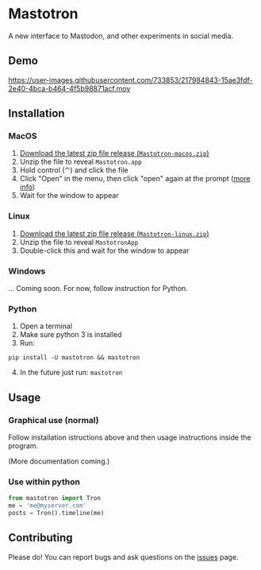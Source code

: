 # Mastotron

A new interface to Mastodon, and other experiments in social media.

## Demo

https://user-images.githubusercontent.com/733853/217984843-15ae3fdf-2e40-4bca-b464-4f5b98871acf.mov



## Installation

### MacOS

1. [Download the latest zip file release (`Mastotron-macos.zip`)](https://github.com/quadrismegistus/mastotron/releases/download/v1.0.0/Mastotron-macos.zip)
2. Unzip the file to reveal `Mastotron.app`
3. Hold control (⌃) and click the file
4. Click "Open" in the menu, then click "open" again at the prompt ([more info](https://support.apple.com/guide/mac-help/open-a-mac-app-from-an-unidentified-developer-mh40616/mac))
5. Wait for the window to appear

### Linux

1. [Download the latest zip file release (`Mastotron-linux.zip`)](https://github.com/quadrismegistus/mastotron/releases/download/v1.0.0/Mastotron-linux.zip)
2. Unzip the file to reveal `MastotronApp`
3. Double-click this and wait for the window to appear


### Windows

... Coming soon. For now, follow instruction for Python.

### Python

1. Open a terminal
2. Make sure python 3 is installed
3. Run:
```
pip install -U mastotron && mastotron
```
4. In the future just run: `mastotron`


## Usage

### Graphical use (normal)

Follow installation istructions above and then usage instructions inside the program.

(More documentation coming.)


### Use within python

```python
from mastotron import Tron
me = 'me@myserver.com'
posts = Tron().timeline(me)
```

## Contributing

Please do! You can report bugs and ask questions on the [issues](https://github.com/quadrismegistus/mastotron/issues) page.
